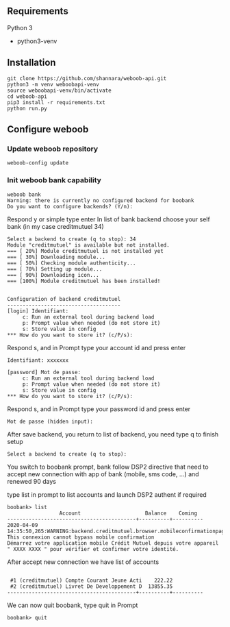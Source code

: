 ## Requirements
Python 3
- python3-venv

## Installation

```shell
git clone https://github.com/shannara/weboob-api.git
python3 -m venv weboobapi-venv
source weboobapi-venv/bin/activate
cd weboob-api
pip3 install -r requirements.txt
python run.py
```

## Configure weboob

### Update weboob repository
```shell
weboob-config update
```

### Init weboob bank capability
```shell
weboob bank
Warning: there is currently no configured backend for boobank
Do you want to configure backends? (Y/n):
```
Respond y or simple type enter
In list of bank backend choose your self bank (in my case creditmutuel 34)
```shell
Select a backend to create (q to stop): 34
Module "creditmutuel" is available but not installed.
=== [ 20%] Module creditmutuel is not installed yet
=== [ 30%] Downloading module...
=== [ 50%] Checking module authenticity...
=== [ 70%] Setting up module...
=== [ 90%] Downloading icon...
=== [100%] Module creditmutuel has been installed!


Configuration of backend creditmutuel
-------------------------------------
[login] Identifiant:
     c: Run an external tool during backend load
     p: Prompt value when needed (do not store it)
     s: Store value in config
*** How do you want to store it? (c/P/s):
```
Respond s, and in Prompt type your account id and press enter

```shell
Identifiant: xxxxxxx
````

```shell
[password] Mot de passe:
     c: Run an external tool during backend load
     p: Prompt value when needed (do not store it)
     s: Store value in config
*** How do you want to store it? (c/P/s):
```
Respond s, and in Prompt type your password id and press enter

```shell
Mot de passe (hidden input):
```

After save backend, you return to list of backend, you need type q to finish setup
```shell
Select a backend to create (q to stop):
```

You switch to boobank prompt, bank follow DSP2 directive that need to accept
new connection with app of bank (mobile, sms code, ...) and renewed 90 days

type list in prompt to list accounts and launch DSP2 authent if required
```shell
boobank> list
                 Account                     Balance    Coming
------------------------------------------+----------+----------
2020-04-09 14:35:50,265:WARNING:backend.creditmutuel.browser.mobileconfirmationpage:2.0:pages.py:142:check_bypass This connexion cannot bypass mobile confirmation
Démarrez votre application mobile Crédit Mutuel depuis votre appareil " XXXX XXXX " pour vérifier et confirmer votre identité.
```

After accept new connection we have list of accounts

```shell

 #1 (creditmutuel) Compte Courant Jeune Acti    222.22  
 #2 (creditmutuel) Livret De Developpement D  13855.35  
------------------------------------------+----------+----------
```

We can now quit boobank, type quit in Prompt
```shell
boobank> quit
```
